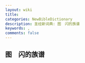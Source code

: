 ```yaml
---
layout: wiki
title: 
categories: NewBibleDictionary
description: 圣经新词典: 图　闪的族谱
keywords: , 
comments: false
---
```


## 图　闪的族谱












